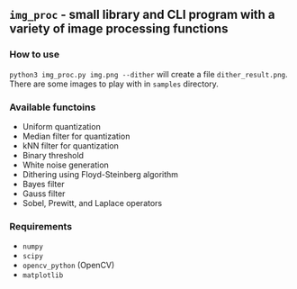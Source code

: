 ## `img_proc` - small library and CLI program with a variety of image processing functions

### How to use

`python3 img_proc.py img.png --dither` will create a file `dither_result.png`.
There are some images to play with in `samples` directory.

### Available functoins

* Uniform quantization
* Median filter for quantization
* kNN filter for quantization
* Binary threshold
* White noise generation
* Dithering using Floyd-Steinberg algorithm
* Bayes filter
* Gauss filter
* Sobel, Prewitt, and Laplace operators

### Requirements

* `numpy`
* `scipy`
* `opencv_python` (OpenCV)
* `matplotlib`
